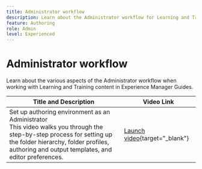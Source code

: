 ```yaml
---
title: Administrator workflow
description: Learn about the Administrator workflow for Learning and Training content in Experience Manager Guides.  
feature: Authoring 
role: Admin
level: Experienced
---
```

# Administrator workflow

Learn about the various aspects of the Administrator workflow when working with Learning and Training content in Experience Manager Guides.


|Title and Description| Video Link|
|----|-----|
|Set up authoring environment as an Administrator <br> This video walks you through the step-by-step process for setting up the folder hierarchy, folder profiles, authoring and output templates, and editor preferences.|[Launch video](https://video.tv.adobe.com/v/3464835/learning-content-aem-guides){target="_blank"}|


    
